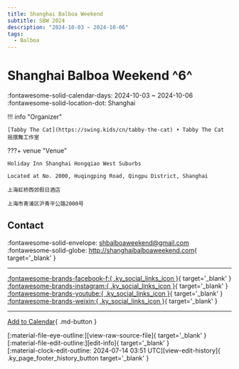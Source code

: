 ```yaml
---
title: Shanghai Balboa Weekend
subtitle: SBW 2024
description: "2024-10-03 ~ 2024-10-06"
tags:
  - Balboa
---
```


# Shanghai Balboa Weekend ^6^

:fontawesome-solid-calendar-days: 2024-10-03 ~ 2024-10-06  
:fontawesome-solid-location-dot: Shanghai  

!!! info "Organizer"

    [Tabby The Cat](https://swing.kids/cn/tabby-the-cat) • Tabby The Cat 摇摆舞工作室  

???+ venue "Venue"

    Holiday Inn Shanghai Hongqiao West Suburbs  
      
    Located at No. 2000, Huqingping Road, Qingpu District, Shanghai  
      
    上海虹桥西郊假日酒店  
      
    上海市青浦区沪青平公路2000号  

## Contact

:fontawesome-solid-envelope: <shbalboaweekend@gmail.com>  
:fontawesome-solid-globe: <http://shanghaibalboaweekend.com>{ target='_blank' }  

---

 [:fontawesome-brands-facebook-f:{ .ky_social_links_icon }](https://www.facebook.com/profile.php?id=61551863467704){ target='_blank' } [:fontawesome-brands-instagram:{ .ky_social_links_icon }](https://instagram.com/balboaweekend.sh){ target='_blank' } [:fontawesome-brands-youtube:{ .ky_social_links_icon }](https://youtube.com/@shanghaibalboaweekend){ target='_blank' } [:fontawesome-brands-weixin:{ .ky_social_links_icon }](https://mp.weixin.qq.com/s/mqE-FEsnOip_WfHZLWOa-w){ target='_blank' }

---

[Add to Calendar](https://swing.news/ics/en/2024/cn/shanghai-balboa-weekend-2024.ics){ .md-button }

<div class="ky_page_footer" markdown>
<div class="ky_page_footer_trailing" markdown="span">
[:material-file-eye-outline:][view-raw-source-file]{ target='_blank' }
[:material-file-edit-outline:][edit-info]{ target='_blank' }
</div>
<div class="ky_page_footer_leading" markdown="span">
[:material-clock-edit-outline: 2024-07-14 03:51 UTC][view-edit-history]{ .ky_page_footer_history_button target='_blank' }
</div>
</div>

[view-raw-source-file]: https://github.com/swingdance/events/blob/main/2024/cn/shanghai-balboa-weekend-2024.json "View Raw Source File"
[edit-info]: https://github.com/swingdance/events/issues/new?assignees=&labels=update+event&projects=&template=03-update_entity.yml&title=%5B2024%2Fcn%5D%20Shanghai%20Balboa%20Weekend&region=cn&year=2024&id=shanghai-balboa-weekend-2024&name=Shanghai%20Balboa%20Weekend&org_id=tabby-the-cat "Edit Info"

[view-edit-history]: https://github.com/swingdance/events/commits/main/2024/cn/shanghai-balboa-weekend-2024.json "View Edit History"

